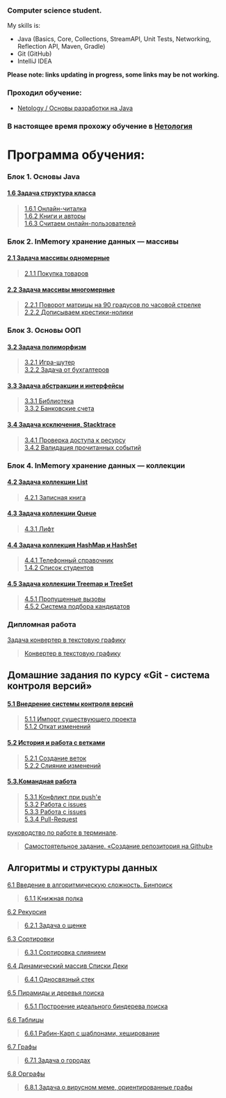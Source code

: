 ### Computer science student.

My skills is:
* Java (Basics, Core, Collections, StreamAPI, Unit Tests, Networking, Reflection API, Maven, Gradle)
* Git (GitHub)
* IntelliJ IDEA

**Please note: links updating in progress, some links may be not working.**

### Проходил обучение:

- [Netology / Основы разработки на Java]()
### В настоящее время прохожу обучение в [Нетология](https://netology.ru/)

# Программа обучения:

### Блок 1. Основы Java

#### [1.6	Задача структура класса](https://github.com/netology-code/java-homeworks/tree/master/class-structure)

> [1.6.1 Онлайн-читалка](https://replit.com/@AndMosk/Lesson6class-structure#Main.java)  
> [1.6.2 Книги и авторы](https://replit.com/@AndMosk/Lesson6class-structure#Main.java)  
> [1.6.3 Считаем онлайн-пользователей](https://replit.com/@AndMosk/Lesson6class-structure#Main.java)

### Блок 2. InMemory хранение данных — массивы

#### [2.1	Задача массивы одномерные](https://github.com/netology-code/java-homeworks/tree/master/one-dimensional-array)

> [2.1.1 Покупка товаров](https://replit.com/@AndMosk/Lesson8#Main.java)

#### [2.2	Задача массивы многомерные](https://github.com/netology-code/java-homeworks/tree/master/multidimensional-array)

> [2.2.1 Поворот матрицы на 90 градусов по часовой стрелке](https://replit.com/@AndMosk/lesson91Matrix#Main.java)  
> [2.2.2 Дописываем крестики-нолики](https://replit.com/@AndMosk/Lesson92GameXO#Main.java)

### Блок 3. Основы ООП

#### [3.2	Задача полиморфизм](https://github.com/netology-code/java-homeworks/tree/master/polymorphism)

> [3.2.1 Игра-шутер](https://replit.com/@AndMosk/Lesson10ShooterGame#Main.java)  
> [3.2.2 Задача от бухгалтеров](https://replit.com/@AndMosk/Lesson10TAX#Main.java)

#### [3.3	Задача абстракции и интерфейсы](https://github.com/netology-code/java-homeworks/tree/master/abstractions-interfaces)

> [3.3.1 Библиотека](https://replit.com/@AndMosk/Lesson12BookLibrary#Main.java)  
> [3.3.2 Банковские счета](https://replit.com/@AndMosk/Lesson12Bank#Main.java)

#### [3.4	Задача ксключения, Stacktrace](https://github.com/netology-code/java-homeworks/tree/master/exceptions)

> [3.4.1 Проверка доступа к ресурсу](https://replit.com/@AndMosk/Lesson13stacktrace#Main.java)  
> [3.4.2 Валидация прочитанных событий](https://replit.com/@AndMosk/Lesson13MoveAndTheatre#Main.java)


### Блок 4. InMemory хранение данных — коллекции

#### [4.2	Задача коллекции List](https://github.com/netology-code/java-homeworks/tree/master/list)

> [4.2.1 Записная книга](https://replit.com/@AndMosk/Lesson16ArrayList#Main.javahttps://replit.com/@AndMosk/Lesson16ArrayList#Main.java)

#### [4.3	Задача коллекции Queue](https://github.com/netology-code/java-homeworks/tree/master/queue)

> [4.3.1 Лифт](https://replit.com/@AndMosk/Lesson17Queue#Main.java)  

#### [4.4	Задача коллекция HashMap и HashSet](https://github.com/netology-code/java-homeworks/tree/master/hash-collections)

> [4.4.1 Телефонный справочник](https://replit.com/@AndMosk/Lesson18HashMap#Main.java)  
> [1.4.2 Список студентов](https://replit.com/@AndMosk/Lesson18HashSet#Main.java)

#### [4.5	Задача коллекции Treemap и TreeSet](https://github.com/netology-code/java-homeworks/tree/master/tree-collections)

> [4.5.1 Пропущенные вызовы](https://replit.com/@AndMosk/Lesson19MISSEDCALL#Main.java)  
> [4.5.2 Система подбора кандидатов](https://replit.com/@AndMosk/Lesson19CandidateSelection#Main.java)

### Дипломная работа
[Задача конвертер в текстовую графику](https://github.com/netology-code/java-diplom)

> [Конвертер в текстовую графику]()
> 
## Домашние задания по курсу «Git - система контроля версий»

#### [5.1  Внедрение системы контроля версий](https://github.com/netology-code/git-homeworks/tree/new-hw/introduction)

> [5.1.1 Импорт существующего проекта](https://github.com/andmosc/1.2.-Site-For-Import)  
> [5.1.2 Откат изменений](https://github.com/andmosc/task2-cancelled-commit)

#### [5.2 История и работа с ветками](https://github.com/netology-code/git-homeworks/tree/new-hw/branch)

> [5.2.1 Создание веток](https://github.com/andmosc/Task1-Creating-Branches)  
> [5.2.2 Слияние изменений](https://github.com/andmosc/Task2-Merging-Changes/tree/main)  

#### [5.3.Командная работа](https://github.com/netology-code/git-homeworks/tree/master/remote)

> [5.3.1 Конфликт при push'е](https://github.com/andmosc/git-homeworks-neuro-fork)  
> [5.3.2 Работа с issues](https://github.com/netology-code/git-homeworks-neuro-issues/issues/11028#issue-1298307943)  
> [5.3.3 Работа с issues](https://github.com/netology-code/git-homeworks-neuro-issues/issues/11029#issue-1298307977)  
> [5.3.4 Pull-Request](https://github.com/netology-code/git-homeworks-neuro-pr/pull/5555#issue-1298318531)

[руководство по работе в терминале](https://github.com/netology-code/guides/blob/master/git-terminal/git-terminal.md).

> [Самостоятельное задание. «Создание репозитория на Github»](https://github.com/andmosc/andmosc)

## Алгоритмы и структуры данных
[6.1 Введение в алгоритмическую сложность. Бинпоиск](https://github.com/netology-code/algo-homeworks/blob/master/tasks/Intro.md)
> [6.1.1 Книжная полка](https://replit.com/@AndMosk/task1#Main.java)

[6.2 Рекурсия](https://github.com/netology-code/algo-homeworks/blob/master/tasks/Dynamics.md)
>[6.2.1 Задача о щенке](https://replit.com/@AndMosk/task2#Main.java)

[6.3 Сортировки](https://github.com/netology-code/algo-homeworks/blob/master/tasks/Sorts.md)
>[6.3.1 Сортировка слиянием](https://replit.com/@AndMosk/task3#Main.java)

[6.4 Динамический массив Списки Деки](https://github.com/netology-code/algo-homeworks/blob/master/tasks/Lists.md)
>[6.4.1 Односвязный стек](https://replit.com/@AndMosk/task4#Main.java)

[6.5 Пирамиды и деревья поиска](https://github.com/netology-code/algo-homeworks/blob/master/tasks/Trees.md)
>[6.5.1 Построение идеального биндерева поиска](https://replit.com/@AndMosk/task5#Main.java)

[6.6 Таблицы](https://github.com/netology-code/algo-homeworks/blob/master/tasks/Graphs.md)
>[6.6.1 Рабин-Карп с шаблонами, хеширование](https://replit.com/@AndMosk/task6#Main.java)

[6.7 Графы](https://github.com/netology-code/algo-homeworks/blob/master/tasks/Graphs.md)
>[6.7.1 Задача о городах](https://replit.com/@AndMosk/task71#Main.java)

[6.8 Орграфы](https://github.com/netology-code/algo-homeworks/blob/master/tasks/DirGraph.md)
>[6.8.1 Задача о вирусном меме, ориентированные графы](https://replit.com/@AndMosk/tasl7#Graph.java)
<!--
**andmosc/andmosc** is a ✨ _special_ ✨ repository because its `README.md` (this file) appears on your GitHub profile.

Here are some ideas to get you started:

- 🔭 I’m currently working on ...
- 🌱 I’m currently learning ...
- 👯 I’m looking to collaborate on ...
- 🤔 I’m looking for help with ...
- 💬 Ask me about ...
- 📫 How to reach me: ...
- 😄 Pronouns: ...
- ⚡ Fun fact: ...
-->
